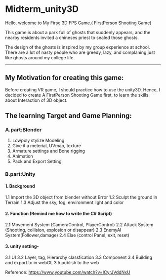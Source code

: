 # Midterm_unity3D
 Hello, welcome to My Firse 3D FPS Game.( FirstPerson Shooting Game)

 This game is about a park full of ghosts that suddenly appears, and the nearby residents  invited a chineses priest to sealed those ghosts. 
 
 The design of the ghosts is inspired by my group experience at school.
 There are a lot of nasty people who are greedy, lazy, and complaning just like ghosts around my college life.

 ----------------------------------------------------------------
## My Motivation for creating this game: 

 Before creating VR game, I should practice how to use the unity3D.
 Hence, I decided to create A FirstPerson Shooting Game first, to learn the skills about Interaction of 3D object.


## The learning Target and Game Planning:
### A.part:Blender
 1. Lowpoly stylize Modeling
 2. Give it a meterial, UVmap, texture
 3. Armature settings and Bone rigging
 4. Animation
 5. Pack and Export Setting

### B.part:Unity
#### 1. Background
 1.1 Import the 3D object from blender without Error
 1.2 Sculpt the ground in Terrain
 1.3 Adjust the sky, fog, environment light and color

#### 2. Function  (Remind me how to write the C# Script)
 2.1 Movement System (CameraControl, PlayerControl)
 2.2 Attack System (Shooting, collision, explosion or disappear)
 2.3 EnemyAI System(Follower,damage)
 2.4 Elae (control Panel, exit, reset)

 #### 3. unity setting-
 3.1 UI
 3.2 Layer, tag, Hierarchy classfication
 3.3 Component
 3.4 Building and export to in webGL
 3.5 publish to the web


Reference:
 https://www.youtube.com/watch?v=ICyrJVddNxU
